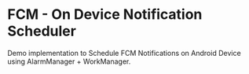 # FCM - On Device Notification Scheduler
Demo implementation to Schedule FCM Notifications on Android Device using AlarmManager + WorkManager.
